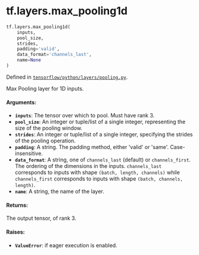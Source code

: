 <div itemscope itemtype="http://developers.google.com/ReferenceObject">
<meta itemprop="name" content="tf.layers.max_pooling1d" />
<meta itemprop="path" content="Stable" />
</div>

# tf.layers.max_pooling1d

``` python
tf.layers.max_pooling1d(
    inputs,
    pool_size,
    strides,
    padding='valid',
    data_format='channels_last',
    name=None
)
```



Defined in [`tensorflow/python/layers/pooling.py`](/code/stable/tensorflow/python/layers/pooling.py).

Max Pooling layer for 1D inputs.

#### Arguments:

* <b>`inputs`</b>: The tensor over which to pool. Must have rank 3.
* <b>`pool_size`</b>: An integer or tuple/list of a single integer,
    representing the size of the pooling window.
* <b>`strides`</b>: An integer or tuple/list of a single integer, specifying the
    strides of the pooling operation.
* <b>`padding`</b>: A string. The padding method, either 'valid' or 'same'.
    Case-insensitive.
* <b>`data_format`</b>: A string, one of `channels_last` (default) or `channels_first`.
    The ordering of the dimensions in the inputs.
    `channels_last` corresponds to inputs with shape
    `(batch, length, channels)` while `channels_first` corresponds to
    inputs with shape `(batch, channels, length)`.
* <b>`name`</b>: A string, the name of the layer.


#### Returns:

The output tensor, of rank 3.


#### Raises:

* <b>`ValueError`</b>: if eager execution is enabled.